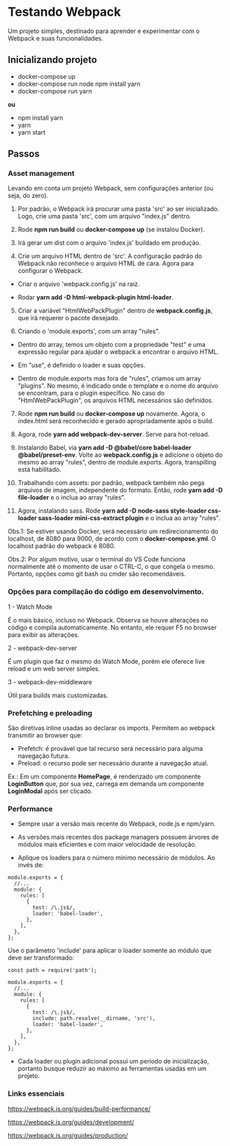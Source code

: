 # Testando Webpack

Um projeto simples, destinado para aprender e experimentar com o Webpack e suas funcionalidades.

## Inicializando projeto

- docker-compose up
- docker-compose run node npm install yarn
- docker-compose run yarn

**ou**

- npm install yarn
- yarn
- yarn start

## Passos

### Asset management

Levando em conta um projeto Webpack, sem configurações anterior (ou seja, do zero).

1) Por padrão, o Webpack irá procurar uma pasta 'src' ao ser inicializado. Logo, crie uma pasta 'src', com um arquivo "index.js" dentro.

2) Rode **npm run build** ou **docker-compose up** (se instalou Docker).

3) Irá gerar um dist com o arquivo 'index.js' buildado em produção.

4) Crie um arquivo HTML dentro de 'src'. A configuração padrão do Webpack não reconhece o arquivo HTML de cara. Agora para configurar o Webpack.

- Criar o arquivo 'webpack.config.js' na raiz.

- Rodar **yarn add -D html-webpack-plugin html-loader**.

5) Criar a variável "HtmlWebPackPlugin" dentro de **webpack.config.js**, que irá requerer o pacote desejado.

6) Criando o 'module.exports', com um array "rules".

- Dentro do array, temos um objeto com a propriedade "test" e uma expressão regular para ajudar o webpack a encontrar o arquivo HTML.

- Em "use", é definido o loader e suas opções.

- Dentro de module.exports mas fora de "rules", criamos um array "plugins". No mesmo, é indicado onde o template e o nome do arquivo se encontram, para o plugin específico.
No caso do "HtmlWebPackPlugin", os arquivos HTML necessários são definidos.

7) Rode **npm run build** ou **docker-compose up** novamente. Agora, o index.html será reconhecido e gerado apropriadamente após o build.

8) Agora, rode **yarn add webpack-dev-server**. Serve para hot-reload.

9) Instalando Babel, via **yarn add -D @babel/core babel-loader @babel/preset-env**. Volte ao **webpack.config.js** e 
adicione o objeto do mesmo ao array "rules", dentro de module.exports. Agora, transpilling está habilitado.

10) Trabalhando com assets: por padrão, webpack também não pega arquivos de imagem, independente do formato.
Então, rode **yarn add -D file-loader** e o inclua ao array "rules".

11) Agora, instalando sass. Rode **yarn add -D node-sass style-loader css-loader sass-loader mini-css-extract plugin** e o inclua ao array "rules".

Obs.1: Se estiver usando Docker, será necessário um redirecionamento do localhost, de 8080 para 9000, de acordo com o **docker-compose.yml**. O localhost padrão do webpack é 8080.

Obs.2: Por algum motivo, usar o terminal do VS Code funciona normalmente até o momento de usar o CTRL-C, o que congela o mesmo.
Portanto, opções como git bash ou cmder são recomendáveis.

### Opções para compilação do código em desenvolvimento.

1 - Watch Mode

É o mais básico, incluso no Webpack. Observa se houve alterações no código e compila automaticamente.
No entanto, ele requer F5 no browser para exibir as alterações.

2 - webpack-dev-server

É um plugin que faz o mesmo do Watch Mode, porém ele oferece live reload e um web server simples.

3 - webpack-dev-middleware

Útil para builds mais customizadas.

### Prefetching e preloading

São diretivas inline usadas ao declarar os imports. Permitem ao webpack transmitir ao browser que:

- Prefetch: é provável que tal recurso será necessário para alguma navegação futura.
- Preload: o recurso pode ser necessário durante a navegação atual.

Ex.: Em um componente **HomePage**, é renderizado um componente **LoginButton** que, por sua vez, carrega em
demanda um componente **LoginModal** após ser clicado.

### Performance

- Sempre usar a versão mais recente do Webpack, node.js e npm/yarn.
+ As versões mais recentes dos package managers possuem árvores de módulos mais eficientes e com
maior velocidade de resolução.

- Aplique os loaders para o número mínimo necessário de módulos. Ao invés de:

```
module.exports = {
  //...
  module: {
    rules: [
      {
        test: /\.js$/,
        loader: 'babel-loader',
      },
    ],
  },
};
```

Use o parâmetro 'include' para aplicar o loader somente ao módulo que deve ser transformado:

```
const path = require('path');

module.exports = {
  //...
  module: {
    rules: [
      {
        test: /\.js$/,
        include: path.resolve(__dirname, 'src'),
        loader: 'babel-loader',
      },
    ],
  },
};
```

- Cada loader ou plugin adicional possui um período de inicialização, portanto busque reduzir ao
máximo as ferramentas usadas em um projeto.

### Links essenciais

https://webpack.js.org/guides/build-performance/

https://webpack.js.org/guides/development/

https://webpack.js.org/guides/production/

